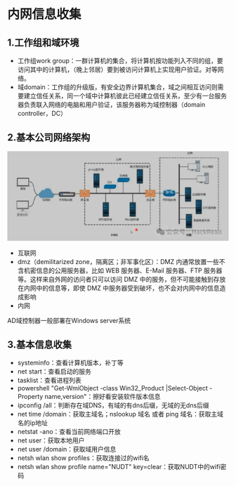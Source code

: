 # 内网信息收集



## 1.工作组和域环境

* 工作组work group：一群计算机的集合，将计算机按功能列入不同的组，要访问其中的计算机，（晚上邻居）要到被访问计算机上实现用户验证。对等网络。
* 域domain：工作组的升级版，有安全边界计算机集合，域之间相互访问则需要建立信任关系，同一个域中计算机彼此已经建立信任关系，至少有一台服务器负责联入网络的电脑和用户验证，该服务器称为域控制器（domain controller，DC）



## 2.基本公司网络架构

![图片](./assets/2.内网信息收集/640.webp)

* 互联网
* dmz（demilitarized zone，隔离区；非军事化区）：DMZ 内通常放置一些不含机密信息的公用服务器，比如 WEB 服务器、E-Mail 服务器、FTP 服务器等。这样来自外网的访问者只可以访问 DMZ 中的服务，但不可能接触到存放在内网中的信息等，即使 DMZ 中服务器受到破坏，也不会对内网中的信息造成影响
* 内网

AD域控制器一般部署在Windows server系统



## 3.基本信息收集

* systeminfo：查看计算机版本，补丁等
* net start：查看启动的服务
* tasklist：查看进程列表
* powershell "Get-WmiObject -class Win32_Product |Select-Object -Property name,version"：擦好看安装软件版本信息
* ipconfig /all：判断存在域DNS，有域的有dns后缀，无域的无dns后缀
* net time /domain：获取主域名；nslookup 域名 或者 ping 域名：获取主域名的ip地址
* netstat -ano：查看当前网络端口开放
* net user：获取本地用户
* net user /domain：获取域用户信息
* netsh wlan show profiles：获取连接过的wifi名
* netsh wlan show profile name="NUDT" key=clear：获取NUDT中的wifi密码